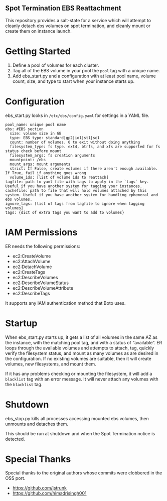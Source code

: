 Spot Termination EBS Reattachment
---------------------------------

This repository provides a salt-state for a service which will attempt to cleanly detach ebs volumes on spot termination, and cleanly mount or create them on instance launch.

Getting Started
=================
1. Define a pool of volumes for each cluster.
1. Tag all of the EBS volume in your pool the `pool` tag
with a unique name.
1. Add ebs_start.py and a configuration with at least pool name, volume count, size, and type
to start when your instance starts up.

Configuration
=============
ebs_start.py looks in `/etc/ebs/config.yaml` for settings in a YAML file.

```
pool_name: unique pool name
ebs: #EBS section
  size: volume size in GB
  type: EBS type: standard|gp2|io1|st1|sc1
  count: number of volumes. 0 to exit without doing anything
  filesystem_type: fs type. ext4, btrfs, and xfs are supported for fs status check before mount
  filesystem_args: fs creation arguments
  mountpoint: /ebs
  mount_args: mount arguments
  strict: If False, create volumes if there aren't enough available. If True, fail if anything goes wrong
  volume_ids: [list of volume ids to reattach]
tagfile: path to yaml file with tags to apply in the `tags` key. Useful if you have another system for tagging your instances.
cachefile: path to file that will hold volumes attached by this system. Useful if you have another system for handling ephemeral and ebs volumes.
ignore_tags: [list of tags from tagfile to ignore when tagging volumes]
tags: {dict of extra tags you want to add to volumes}
```

IAM Permissions
===============
ER needs the following permissions:
* ec2:CreateVolume
* ec2:AttachVolume
* ec2:DetachVolume
* ec2:CreateTags
* ec2:DescribeVolumes
* ec2:DescribeVolumeStatus
* ec2:DescribeVolumeAttribute
* ec2:DescribeTags

It supports any IAM authentication method that Boto uses.

Startup
=======
When ebs_start.py starts up, it gets a list of all volumes in the same AZ as the
instance, with the matching pool tag, and with a status of “available”. ER loops through the
available volumes and attempts to attach, tag, quickly verify the filesystem status, and mount as
many volumes as are desired in the configuration. If no existing volumes are suitable, then it will
create volumes, new filesystems, and mount them.

If it has any problems checking or mounting the filesystem, it will add a `blacklist` tag with an
error message. It will never attach any volumes with the `blacklist` tag.

Shutdown
========
ebs_stop.py kills all processes accessing mounted ebs volumes, then unmounts and detaches them.

This should be run at shutdown and when the Spot Termination notice is detected.

# Special Thanks
Special thanks to the original authors whose commits were clobbered in the OSS port.
* https://github.com/jstrunk
* https://github.com/himadrisingh001
